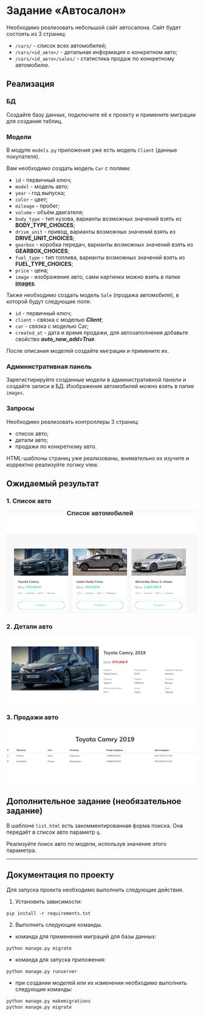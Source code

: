 # Задание «Автосалон»

Необходимо реализовать небольшой сайт автосалона. Сайт будет состоять из 3 страниц: 

- `/cars/` - список всех автомобилей;
- `/cars/<id_авто>/` - детальная информация о конкретном авто;
- `/cars/<id_авто>/sales/` - статистика продаж по конкретному автомобилю.

## Реализация

### БД

Создайте базу данных, подключите её к проекту и примените миграции для создания таблиц.

### Модели

В модуле `models.py` приложения уже есть модель `Client` (данные покупателя). 

Вам необходимо создать модель `Car` с полями: 
- `id` - первичный ключ;
- `model` - модель авто;
- `year` - год выпуска;
- `color` - цвет;
- `mileage` - пробег;
- `volume` - объём двигателя;
- `body_type` - тип кузова, варианты возможных значений взять из **BODY_TYPE_CHOICES**;
- `drive_unit` - привод, варианты возможных значений взять из **DRIVE_UNIT_CHOICES**;
- `gearbox` - коробка передач, варианты возможных значений взять из **GEARBOX_CHOICES**;
- `fuel_type` - тип топлива, варианты возможных значений взять из **FUEL_TYPE_CHOICES**;
- `price` - цена;
- `image` - изображение авто, сами картинки можно взять в папке **[images](../images)**.

Также необходимо создать модель `Sale` (продажа автомобиля), в которой будут следующие поля:

- `id` - первичный ключ;
- `client` - связка с моделью ***Client***;
- `car` - связка с моделью Car;
- `created_at` - дата и время продажи, для автозаполнения добавьте свойство ***auto_now_add=True***.

После описания моделей создайте миграции и примените их.

### Административная панель

Зарегистирируйте созданные модели в административной панели и создайте записи в БД. Изображения автомобилей можно взять в папке `images`.

### Запросы

Необходимо реализовать контроллеры 3 страниц:

- список авто;
- детали авто;
- продажи по конкретному авто.

HTML-шаблоны страниц уже реализованы, внимательно их изучите и корректно реализуйте логику view.

## Ожидаемый результат

### 1. Cписок авто

![](../res/screen1.png)

### 2. Детали авто

![](../res/screen2.png)

### 3. Продажи авто

![](../res/screen3.png)

## Дополнительное задание (необязательное задание)

В шаблоне `list.html` есть закомментированная форма поиска. Она передаёт в список авто параметр `q`. 

Реализуйте поиск авто по модели, используя значение этого параметра.

-----

## Документация по проекту

Для запуска проекта необходимо выполнить следующие действия.

1. Установить зависимости:
```commandline
pip install -r requirements.txt
```

2. Выполнить следующие команды.

- команда для применения миграций для базы данных:

```commandline
python manage.py migrate
```

- команда для запуска приложения:

```commandline
python manage.py runserver
```

- при создании моделей или их изменении необходимо выполнить следующие команды:

```commandline
python manage.py makemigrations
python manage.py migrate
```
